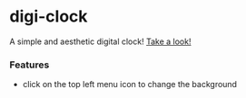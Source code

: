# digi-clock
A simple and aesthetic digital clock! [Take a look!](https://davevigano.github.io/digi-clock/)

### Features
- click on the top left menu icon to change the background